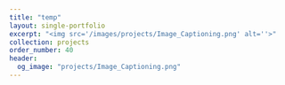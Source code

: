 ```yaml
---
title: "temp"
layout: single-portfolio
excerpt: "<img src='/images/projects/Image_Captioning.png' alt=''>"
collection: projects
order_number: 40
header: 
  og_image: "projects/Image_Captioning.png"
---
```

